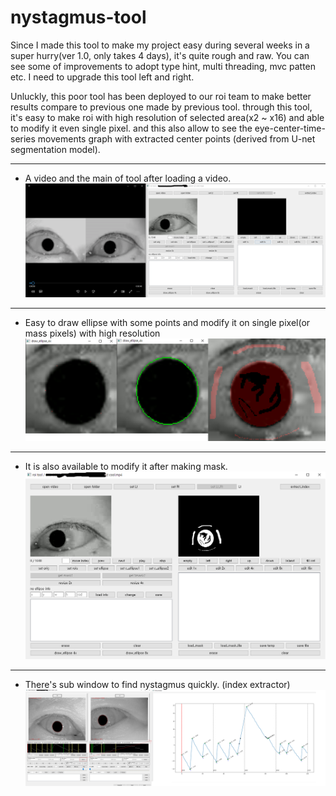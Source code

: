 # nystagmus-tool

Since I made this tool to make my project easy during several weeks in a super hurry(ver 1.0, only takes 4 days), it's quite rough and raw.
You can see some of improvements to adopt type hint, multi threading, mvc patten etc.
I need to upgrade this tool left and right. 

Unluckly, this poor tool has been deployed to our roi team to make better results compare to previous one made by previous tool.
through this tool, it's easy to make roi with high resolution of selected area(x2 ~ x16) and able to modify it even single pixel.
and this also allow to see the eye-center-time-series movements graph with extracted center points (derived from U-net segmentation model).

***
* A video and the main of tool after loading a video.
![video and tool_main_video_loaded](./images/tool1.png)


***
* Easy to draw ellipse with some points and modify it on single pixel(or mass pixels) with high resolution 
![draw ellipse and modify](./images/tool2.png)


***
* It is also available to modify it after making mask.
![mask made](./images/tool3.png)

***
* There's sub window to find nystagmus quickly. (index extractor)
![index extractor](./images/tool4.png)
